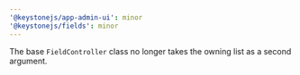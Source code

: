 ```yaml
---
'@keystonejs/app-admin-ui': minor
'@keystonejs/fields': minor
---
```


The base `FieldController` class no longer takes the owning list as a second argument.
